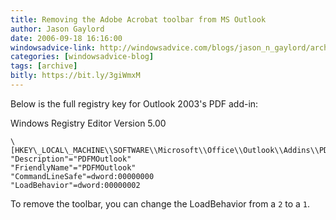 ```yaml
---
title: Removing the Adobe Acrobat toolbar from MS Outlook
author: Jason Gaylord
date: 2006-09-18 16:16:00
windowsadvice-link: http://windowsadvice.com/blogs/jason_n_gaylord/archive/2006/09/18/Removing-the-Adobe-Acrobat-toolbar-from-MS-Outlook.aspx
categories: [windowsadvice-blog]
tags: [archive]
bitly: https://bit.ly/3giWmxM
---
```


Below is the full registry key for Outlook 2003's PDF add-in:

Windows Registry Editor Version 5.00

```
\[HKEY\_LOCAL\_MACHINE\\SOFTWARE\\Microsoft\\Office\\Outlook\\Addins\\PDFMOutlook.PDFMOutlook\]  
"Description"="PDFMOutlook"  
"FriendlyName"="PDFMOutlook"  
"CommandLineSafe"=dword:00000000  
"LoadBehavior"=dword:00000002
```

To remove the toolbar, you can change the LoadBehavior from a `2` to a `1`.